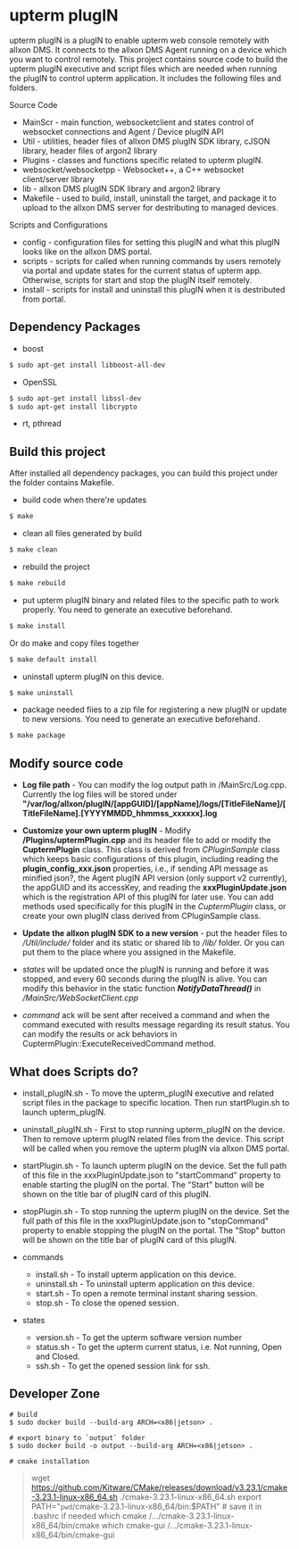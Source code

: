 # upterm plugIN

upterm plugIN is a plugIN to enable upterm web console remotely with allxon DMS. It connects to the allxon DMS Agent running on a device which you want to control remotely.
This project contains source code to build the upterm plugIN executive and script files which are needed when running the plugIN to control upterm application. It includes the following files and folders.

Source Code
- MainScr - main function, websocketclient and states control of websocket connections and Agent / Device plugIN API
- Util - utilities, header files of allxon DMS plugIN SDK library, cJSON library, header files of argon2 library
- Plugins - classes and functions specific related to upterm plugIN.
- websocket/websocketpp - Websocket++, a C++ websocket client/server library
- lib - allxon DMS plugIN SDK library and argon2 library
- Makefile -  used to build, install, uninstall the target, and package it to upload to the allxon DMS server for destributing to managed devices.

Scripts and Configurations
- config - configuration files for setting this plugIN and what this plugIN looks like on the allxon DMS portal.
- scripts - scripts for called when running commands by users remotely via portal and update states for the current status of upterm app. Otherwise, scripts for start and stop the plugIN itself remotely.
- install - scripts for install and uninstall this plugIN when it is destributed from portal.

## Dependency Packages

- boost
 ```bash
 $ sudo apt-get install libboost-all-dev
 ```
- OpenSSL
 ```bash
 $ sudo apt-get install libssl-dev
 $ sudo apt-get install libcrypto
 ```
- rt, pthread

## Build this project

After installed all dependency packages, you can build this project under the folder contains Makefile.
- build code when there're updates
 ```bash
 $ make 
 ```

- clean all files generated by build
 ```bash
 $ make clean 
 ```

- rebuild the project
 ```bash
 $ make rebuild 
 ```

- put upterm plugIN binary and related files to the specific path to work properly. You need to generate an executive beforehand.
 ```bash
 $ make install
 ```
  Or do make and copy files together
 ```bash
 $ make default install
 ```

- uninstall upterm plugIN on this device.
 ```bash
 $ make uninstall
 ```

- package needed fiies to a zip file for registering a new plugIN or update to new versions. You need to generate an executive beforehand.
 ```bash
 $ make package
 ```

## Modify source code

- **Log file path** - You can modify the log output path in /MainSrc/Log.cpp. Currently the log files will be stored under **"/var/log/allxon/plugIN/[appGUID]/[appName]/logs/[TitleFileName]/[TitleFileName].[YYYYMMDD_hhmmss_xxxxxx].log**

- **Customize your own upterm plugIN** - Modify **/Plugins/uptermPlugin.cpp** and its header file to add or modify the **CuptermPlugin** class. This class is derived from _CPluginSample_ class which keeps basic configurations of this plugin, including reading the **plugin_config_xxx.json** properties, i.e., if sending API message as minified json?, the Agent plugIN API version (only support v2 currently), the appGUID and its accessKey, and reading the **xxxPluginUpdate.json** which is the registration API of this plugIN for later use. You can add methods used specifically for this plugIN in the _CuptermPlugin_ class, or create your own plugIN class derived from CPluginSample class.

- **Update the allxon plugIN SDK to a new version** - put the header files to _/Util/include/_ folder and its static or shared lib to _/lib/_ folder. Or you can put them to the place where you assigned in the Makefile.

- _states_ will be updated once the plugIN is running and before it was stopped, and every 60 seconds during the plugIN is alive. You can modify this behavior in the static function **_NotifyDataThread()_** in _/MainSrc/WebSocketClient.cpp_

- _command_ ack will be sent after received a command and when the command executed with results message regarding its result status. You can modify the results or ack behaviors in CuptermPlugin::ExecuteReceivedCommand method.

## What does Scripts do?

- install_plugIN.sh - To move the upterm_plugIN executive and related script files in the package to specific location. Then run startPlugin.sh to launch upterm_plugIN.

- uninstall_plugIN.sh - First to stop running upterm_plugIN on the device. Then to remove upterm plugIN related files from the device. This script will be called when you remove the upterm plugIN via allxon DMS portal.

- startPlugin.sh - To launch upterm plugIN on the device. Set the full path of this file in the xxxPluginUpdate.json to "startCommand" property to enable starting the plugIN on the portal. The "Start" button will be shown on the title bar of plugIN card of this plugIN.

- stopPlugin.sh - To stop running the upterm plugIN on the device. Set the full path of this file in the xxxPluginUpdate.json to "stopCommand" property to enable stopping the plugIN on the portal. The "Stop" button will be shown on the title bar of plugIN card of this plugIN.

- commands
    * install.sh - To install upterm application on this device.
    * uninstall.sh - To uninstall upterm application on this device.
    * start.sh - To open a remote terminal instant sharing session.
    * stop.sh - To close the opened session.

- states
    * version.sh - To get the upterm software version number
    * status.sh - To get the upterm current status, i.e. Not running, Open and Closed.
    * ssh.sh - To get the opened session link for ssh.

## Developer Zone
```
# build 
$ sudo docker build --build-arg ARCH=<x86|jetson> .

# export binary to `output` folder
$ sudo docker build -o output --build-arg ARCH=<x86|jetson> .
```

```
# cmake installation
```
> wget https://github.com/Kitware/CMake/releases/download/v3.23.1/cmake-3.23.1-linux-x86_64.sh
> ./cmake-3.23.1-linux-x86_64.sh
> export PATH="`pwd`/cmake-3.23.1-linux-x86_64/bin:$PATH" # save it in .bashrc if needed
> which cmake
/.../cmake-3.23.1-linux-x86_64/bin/cmake
> which cmake-gui
/.../cmake-3.23.1-linux-x86_64/bin/cmake-gui
```

